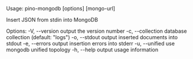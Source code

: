 Usage: pino-mongodb [options] [mongo-url]

Insert JSON from stdin into MongoDB

Options:
  -V, --version            output the version number
  -c, --collection <name>  database collection (default: "logs")
  -o, --stdout             output inserted documents into stdout
  -e, --errors             output insertion errors into stderr
  -u, --unified            use mongodb unified topology
  -h, --help               output usage information

